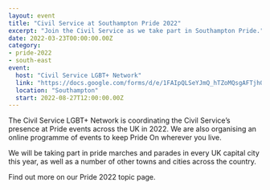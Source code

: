 ```yaml
---
layout: event
title: "Civil Service at Southampton Pride 2022"
excerpt: "Join the Civil Service as we take part in Southampton Pride."
date: 2022-03-23T00:00:00.00Z
category: 
- pride-2022
- south-east
event:
  host: "Civil Service LGBT+ Network"
  link: "https://docs.google.com/forms/d/e/1FAIpQLSeYJmQ_hTZoMQsgAFTjhONCPNBYGJi0VUNCJYVt1r-NbWpw8Q/viewform?usp=sf_link"
  location: "Southampton"
  start: 2022-08-27T12:00:00.00Z
---
```


The Civil Service LGBT+ Network is coordinating the Civil Service’s presence at Pride events across the UK in 2022. We are also organising an online programme of events to keep Pride On wherever you live.

We will be taking part in pride marches and parades in every UK capital city this year, as well as a number of other towns and cities across the country.

Find out more on our Pride 2022 topic page.
